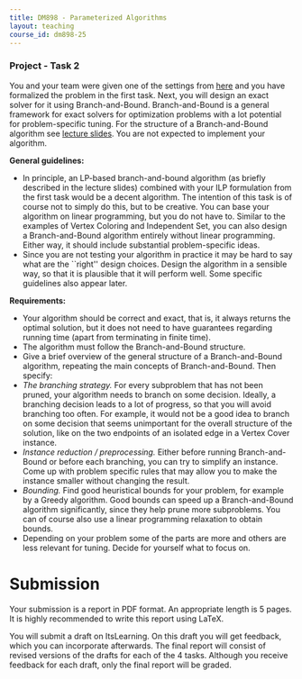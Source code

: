```yaml
---
title: DM898 - Parameterized Algorithms
layout: teaching
course_id: dm898-25
---
```


### Project - Task 2

You and your team were given one of the settings from [here](project) and you have formalized the problem
in the first task. Next, you will design an exact solver for it using Branch-and-Bound. Branch-and-Bound is a general framework for exact solvers for optimization problems with a lot potential for problem-specific tuning.
For the structure of a Branch-and-Bound algorithm see [lecture slides](https://larsrohwedder.com/teaching/dm898-25/lecture6.pdf). You are not expected to implement your algorithm.

**General guidelines:**
- In principle, an LP-based branch-and-bound algorithm (as briefly described in the lecture slides) combined with your ILP formulation from the first task would be a decent algorithm. The intention of this task is of course not to simply do this, but to be creative. You can base your algorithm on linear programming, but you do not have to. Similar to the examples of Vertex Coloring and Independent Set, you can also design a Branch-and-Bound algorithm entirely without linear programming. Either way, it should include substantial problem-specific ideas.
- Since you are not testing your algorithm in practice it may be hard to say what are the ``right'' design choices. Design the algorithm in a sensible way, so that it is plausible that it will perform well. Some specific guidelines also appear later.

**Requirements:**
- Your algorithm should be correct and exact, that is, it always returns the optimal solution, but it does not need to have guarantees regarding running time (apart from terminating in finite time).
- The algorithm must follow the Branch-and-Bound structure.
- Give a brief overview of the general structure of a Branch-and-Bound algorithm, repeating the main concepts of Branch-and-Bound. Then specify:
- *The branching strategy.* For every subproblem that has not been pruned, your algorithm needs to branch on some decision. Ideally, a branching decision leads to a lot of progress, so that you will avoid branching too often. For example, it would not be a good idea to branch on some decision that seems unimportant for the overall structure of the solution, like on the two endpoints of an isolated edge in a Vertex Cover instance.
- *Instance reduction / preprocessing.* Either before running Branch-and-Bound or before each branching, you can try to simplify an instance. Come up with problem specific rules that may allow you to make the instance smaller without changing the result.
- *Bounding.* Find good heuristical bounds for your problem, for example by a Greedy algorithm. Good bounds can speed up a Branch-and-Bound algorithm significantly, since they help prune more subproblems. You can of course also use a linear programming relaxation to obtain bounds.
- Depending on your problem some of the parts are more and others are less relevant for tuning. Decide for yourself what to focus on.

# Submission

Your submission is a report in PDF format. An appropriate length is 5 pages. It is highly recommended to write this report using LaTeX.

You will submit a draft on ItsLearning. On this draft you will get feedback, which you can incorporate
afterwards. The final report will consist of revised versions of the drafts for each of the 4 tasks. 
Although you receive feedback for each draft, only the final report will be graded.
